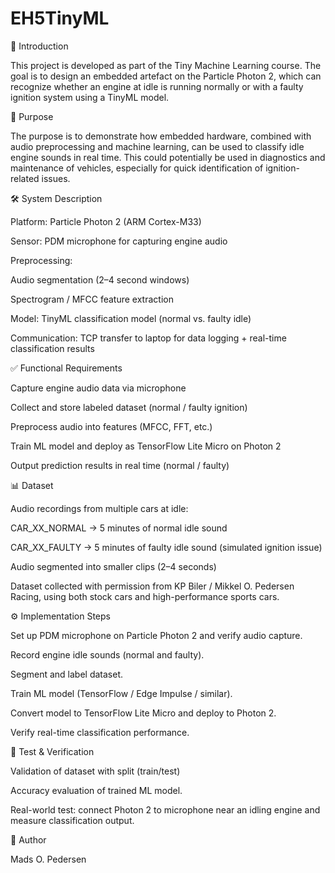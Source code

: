 # EH5TinyML

📖 Introduction

This project is developed as part of the Tiny Machine Learning course.
The goal is to design an embedded artefact on the Particle Photon 2, which can recognize whether an engine at idle is running normally or with a faulty ignition system using a TinyML model.

🎯 Purpose

The purpose is to demonstrate how embedded hardware, combined with audio preprocessing and machine learning, can be used to classify idle engine sounds in real time.
This could potentially be used in diagnostics and maintenance of vehicles, especially for quick identification of ignition-related issues.

🛠️ System Description

Platform: Particle Photon 2 (ARM Cortex-M33)

Sensor: PDM microphone for capturing engine audio

Preprocessing:

Audio segmentation (2–4 second windows)

Spectrogram / MFCC feature extraction

Model: TinyML classification model (normal vs. faulty idle)

Communication: TCP transfer to laptop for data logging + real-time classification results

✅ Functional Requirements

Capture engine audio data via microphone

Collect and store labeled dataset (normal / faulty ignition)

Preprocess audio into features (MFCC, FFT, etc.)

Train ML model and deploy as TensorFlow Lite Micro on Photon 2

Output prediction results in real time (normal / faulty)

📊 Dataset

Audio recordings from multiple cars at idle:

CAR_XX_NORMAL → 5 minutes of normal idle sound

CAR_XX_FAULTY → 5 minutes of faulty idle sound (simulated ignition issue)

Audio segmented into smaller clips (2–4 seconds)

Dataset collected with permission from KP Biler / Mikkel O. Pedersen Racing, using both stock cars and high-performance sports cars.

⚙️ Implementation Steps

Set up PDM microphone on Particle Photon 2 and verify audio capture.

Record engine idle sounds (normal and faulty).

Segment and label dataset.

Train ML model (TensorFlow / Edge Impulse / similar).

Convert model to TensorFlow Lite Micro and deploy to Photon 2.

Verify real-time classification performance.

🧪 Test & Verification

Validation of dataset with split (train/test)

Accuracy evaluation of trained ML model.

Real-world test: connect Photon 2 to microphone near an idling engine and measure classification output.

👤 Author

Mads O. Pedersen
